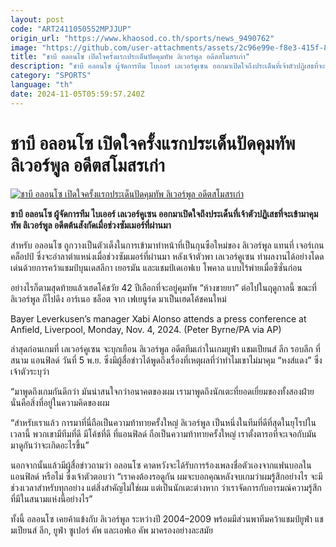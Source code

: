 ```yaml
---
layout: post
code: "ART2411050552MPJJUP"
origin_url: "https://www.khaosod.co.th/sports/news_9490762"
image: "https://github.com/user-attachments/assets/2c96e99e-f8e3-415f-8e2e-6186d7551b42"
title: "ชาบี อลอนโซ เปิดใจครั้งแรกประเด็นปัดคุมทัพ ลิเวอร์พูล อดีตสโมสรเก่า"
description: "ชาบี อลอนโซ ผู้จัดการทีม ไบเออร์ เลเวอร์คูเซน ออกมาเปิดใจถึงประเด็นที่เจ้าตัวปฏิเสธที่จะเข้ามาคุมทัพ ลิเวอร์พูล อดีตต้นสังกัดเมื่อช่วงซัมเมอร์ที่ผ่านมา"
category: "SPORTS"
language: "th"
date: 2024-11-05T05:59:57.240Z
---
```


# ชาบี อลอนโซ เปิดใจครั้งแรกประเด็นปัดคุมทัพ ลิเวอร์พูล อดีตสโมสรเก่า

[![ชาบี อลอนโซ เปิดใจครั้งแรกประเด็นปัดคุมทัพ ลิเวอร์พูล อดีตสโมสรเก่า](https://www.khaosod.co.th/wpapp/uploads/2024/11/alonso-liverpool-764.jpg "ชาบี อลอนโซ เปิดใจครั้งแรกประเด็นปัดคุมทัพ ลิเวอร์พูล อดีตสโมสรเก่า")](https://www.khaosod.co.th/wpapp/uploads/2024/11/alonso-liverpool-764.jpg)

**ชาบี อลอนโซ ผู้จัดการทีม ไบเออร์ เลเวอร์คูเซน ออกมาเปิดใจถึงประเด็นที่เจ้าตัวปฏิเสธที่จะเข้ามาคุมทัพ ลิเวอร์พูล อดีตต้นสังกัดเมื่อช่วงซัมเมอร์ที่ผ่านมา**

สำหรับ อลอนโซ ถูกวางเป็นตัวเต็งในการเข้ามาทำหน้าที่เป็นกุนซือใหม่ของ ลิเวอร์พูล แทนที่ เจอร์เกน คล็อปป์ ซึ่งจะอำลาตำแหน่งเมื่อช่วงซัมเมอร์ที่ผ่านมา หลังเจ้าตัวพา เลเวอร์คูเซน ทำผลงานได้อย่างโดดเด่นด้วยการคว้าแชมป์บุนเดสลีกา เยอรมัน และแชมป์เดเอฟเบ โพคาล แบบไร้พ่ายเมื่อซีซั่นก่อน

อย่างไรก็ตามสุดท้ายแล้วเฮดโค้ชวัย 42 ปีเลือกที่จะอยู่คุมทัพ “ห้างขายยา” ต่อไปในฤดูกาลนี้ ขณะที่ ลิเวอร์พูล ก็ไปดึง อาร์เนอ ชล็อต จาก เฟเยนูร์ด มาเป็นเฮดโค้ชคนใหม่

Bayer Leverkusen’s manager Xabi Alonso attends a press conference at Anfield, Liverpool, Monday, Nov. 4, 2024. (Peter Byrne/PA via AP)



ล่าสุดก่อนเกมที่ เลเวอร์คูเซน จะบุกเยือน ลิเวอร์พูล อดีตทีมเก่าในเกมยูฟ่า แชมเปียนส์ ลีก รอบลีก ที่สนาม แอนฟิลด์ วันที่ 5 พ.ย. ซึ่งมีผู้สื่อข่าวได้พูดถึงเรื่องที่เหตุผลที่ว่าทำไมเขาไม่มาคุม “หงส์แดง” ซึ่งเจ้าตัวระบุว่า

“มาพูดถึงเกมกันดีกว่า มันน่าสนใจกว่าอนาคตของผม เรามาพูดถึงนักเตะที่ยอดเยี่ยมของทั้งสองฝ่าย นั่นคือสิ่งที่อยู่ในความคิดของผม

“สำหรับเราแล้ว การมาที่นี่ถือเป็นความท้าทายครั้งใหญ่ ลิเวอร์พูล เป็นหนึ่งในทีมที่ดีที่สุดในยุโรปในเวลานี้ พวกเขามีทีมที่ดี มีโค้ชที่ดี ที่แอนฟิลด์ ถือเป็นความท้าทายครั้งใหญ่ เราตั้งตารอที่จะเจอกับมัน มาดูกันว่าจะเกิดอะไรขึ้น”

นอกจากนั้นแล้วมีผู้สื่อข่าวถามว่า อลอนโซ คาดหวังจะได้รับการร้องเพลงชื่อตัวเองจากแฟนบอลใน แอนฟิลด์ หรือไม่ ซึ่งเจ้าตัวตอบว่า “เราคงต้องรอดูกัน ผมจะบอกคุณหลังจบเกมว่าผมรู้สึกอย่างไร จะมีช่วงเวลาสำหรับทุกอย่าง แต่สิ่งสำคัญไม่ใช่ผม แต่เป็นนักเตะต่างหาก ว่าเราจัดการกับอารมณ์ความรู้สึกที่มีในสนามแห่งนี้อย่างไร”

ทั้งนี้ อลอนโซ เคยค้าแข้งกับ ลิเวอร์พูล ระหว่างปี 2004–2009 พร้อมมีส่วนพาทีมคว้าแชมป์ยูฟ่า แชมเปียนส์ ลีก, ยูฟ่า ซูเปอร์ คัพ และเอฟเอ คัพ มาครองอย่างละสมัย